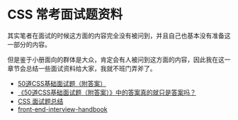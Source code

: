CSS 常考面试题资料
===========

其实笔者在面试的时候这方面的内容完全没有被问到，并且自己也基本没有准备这一部分的内容。

但是鉴于小册面向的群体是大众，肯定会有人被问到这方面的内容，因此我在这一章节会总结一些面试资料给大家，我就不班门弄斧了。

*   [50道CSS基础面试题（附答案）](https://segmentfault.com/a/1190000013325778)
*   [《50道CSS基础面试题（附答案）》中的答案真的就只是答案吗？](https://segmentfault.com/a/1190000013860482)
*   [CSS 面试题总结](https://funteas.com/topic/5ada8eac230d1e5e25e45b89)
*   [front-end-interview-handbook](https://github.com/yangshun/front-end-interview-handbook/blob/master/Translations/Chinese/questions/css-questions.md)